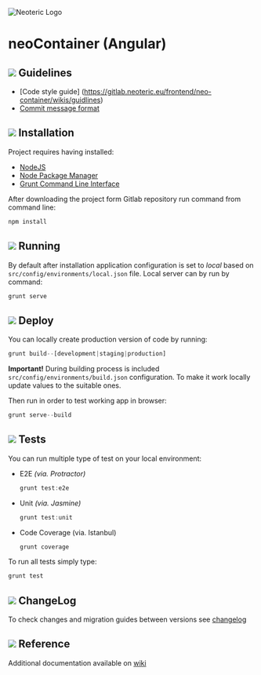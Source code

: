 ![Neoteric Logo](http://burczu-programator.pl/wp-content/uploads/2015/02/yeoman_io.png)

# neoContainer (Angular) 

## ![](https://gitlab.neoteric.eu/frontend/neo-container/wikis/assets/favourite-2-icon.png) Guidelines
* [Code style guide] (https://gitlab.neoteric.eu/frontend/neo-container/wikis/guidlines)
* [Commit message format](https://gitlab.neoteric.eu/frontend/neo-container/wikis/commit-message) 


## ![](https://gitlab.neoteric.eu/frontend/neo-container/wikis/assets/stop-icon.png) Installation
Project requires having installed:

* [NodeJS](http://nodejs.org/)
* [Node Package Manager](https://www.npmjs.com/)
* [Grunt Command Line Interface](https://github.com/gruntjs/grunt-cli)

After downloading the project form Gitlab repository run command from command line:

```javascript
npm install
```

## ![](https://gitlab.neoteric.eu/frontend/neo-container/wikis/assets/play-icon.png)  Running
By default after installation application configuration is set to 
_local_ based on `src/config/environments/local.json` file.
Local server can by run by command:

```javascript
grunt serve
```

## ![](https://gitlab.neoteric.eu/frontend/neo-container/wikis/assets/upload-icon.png)  Deploy
You can locally create production version of code by running:

```javascript
grunt build--[development|staging|production]
```

**Important!** During building process is included `src/config/environments/build.json` configuration. 
To make it work locally update values to the suitable ones.

Then run in order to test working app in browser:

```javascript
grunt serve--build
```

## ![](https://gitlab.neoteric.eu/frontend/neo-container/wikis/assets/laboratory-icon.png)  Tests
You can run multiple type of test on your local environment:

* E2E _(via. Protractor)_

	```javascript
	grunt test:e2e
	```

* Unit _(via. Jasmine)_

	```javascript
	grunt test:unit
	```

* Code Coverage (via. Istanbul)

	```javascript
	grunt coverage
	```

To run all tests simply type:
```javascript
grunt test
```


## ![](https://gitlab.neoteric.eu/frontend/neo-container/wikis/assets/announcement-icon.png) ChangeLog

To check changes and migration guides between versions see 
[changelog](https://gitlab.neoteric.eu/frontend/neo-container/blob/master/CHANGELOG.md)


## ![](https://gitlab.neoteric.eu/frontend/neo-container/wikis/assets/info-icon.png)  Reference
Additional documentation available on 
[wiki](https://gitlab.neoteric.eu/frontend/neo-container/wikis/home)

